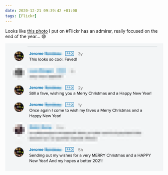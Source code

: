 ```yaml
---
date: 2020-12-21 09:39:42 +01:00
tags: [Flickr]
---
```


Looks like [this photo](https://www.flickr.com/photos/nicolas-hoizey/41779681045) I put on #Flickr has an admirer, really focused on the end of the year… 😅

![This Jerome comments the same photo every year…](flickr-colors_of_little_italy-comments.png)